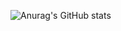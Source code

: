 ![Anurag's GitHub stats](https://github-readme-stats.vercel.app/api?username=Ceng-Xu-Yuan&show_icons=true&theme=ambient_gradient)
